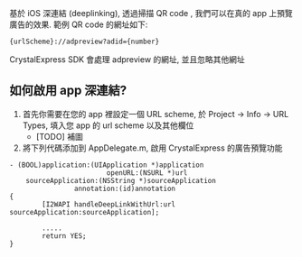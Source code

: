 基於 iOS 深連結 (deeplinking), 透過掃描 QR code , 我們可以在真的 app 上預覽廣告的效果. 範例 QR code 的網址如下:
```
{urlScheme}://adpreview?adid={number}
```

CrystalExpress SDK 會處理 adpreview 的網址, 並且忽略其他網址
## 如何啟用 app 深連結?
1. 首先你需要在您的 app 裡設定一個 URL scheme, 於 Project -> Info -> URL Types, 填入您 app 的 url scheme 以及其他欄位
    - [TODO] 補圖
2. 將下列代碼添加到 AppDelegate.m, 啟用 CrystalExpress 的廣告預覽功能

```objc
- (BOOL)application:(UIApplication *)application
                        openURL:(NSURL *)url
    sourceApplication:(NSString *)sourceApplication
                annotation:(id)annotation
{
        [I2WAPI handleDeepLinkWithUrl:url sourceApplication:sourceApplication];

        .....
        return YES;
}
```
